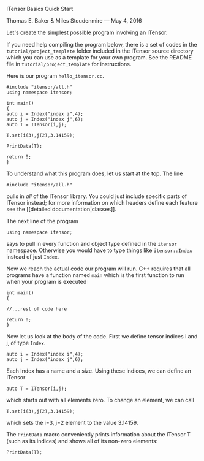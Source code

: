 <span class='article_title'>ITensor Basics Quick Start</span>

<span class='article_sig'>Thomas E. Baker &amp; Miles Stoudenmire &mdash; May 4, 2016</span>

Let's create the simplest possible program involving an ITensor.

If you need help compiling the program below, there is a set of codes in the 
`tutorial/project_template` folder included in the ITensor source directory which you can
use as a template for your own program. See the README file in `tutorial/project_template`
for instructions.

<!--(For a similar guide oriented towards DMRG calculations, see [[DMRG Quick Start|tutorials/DMRGquickstart]].)-->

Here is our program `hello_itensor.cc`.

    #include "itensor/all.h"
    using namespace itensor;

    int main()
    {
    auto i = Index("index i",4);
    auto j = Index("index j",6);
    auto T = ITensor(i,j);

    T.set(i(3),j(2),3.14159);

    PrintData(T);

    return 0;
    }


To understand what this program does, let us start at the top. The line

    #include "itensor/all.h"

pulls in _all_ of the ITensor library. You could just include specific parts of
ITensor instead; for more information
on which headers define each feature see the [[detailed documentation|classes]].

The next line of the program 

    using namespace itensor;

says to pull in every function and object type defined in
the `itensor` namespace. Otherwise you would have to type things like `itensor::Index` instead of
just `Index`.


Now we reach the actual code our program will run.
C++ requires that all programs have
a function named `main` which is the first function
to run when your program is executed

    int main()
    {

    //...rest of code here

    return 0;
    }

Now let us look at the body of the code. 
First we define tensor indices i and j, of type `Index`.

    auto i = Index("index i",4);
    auto j = Index("index j",6);

Each Index has a name and a size. Using these indices, we can define
an ITensor

    auto T = ITensor(i,j);

which starts out with all elements zero. To change an element, we
can call

    T.set(i(3),j(2),3.14159);

which sets the i=3, j=2 element to the value 3.14159. 

The `PrintData` macro conveniently prints information about the
ITensor T (such as its indices) and shows all of its non-zero elements:
 
    PrintData(T);


